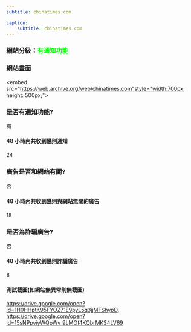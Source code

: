 ```yaml
---
subtitle: chinatimes.com

caption:
	subtitle: chinatimes.com
---
```


<h3>網站分級：<font color="#00FF00">有通知功能</font></h3>

### [網站畫面](chinatimes.com)
<embed src="https://web.archive.org/web/chinatimes.com"style="width:700px; height: 500px;">

### 是否有通知功能?
有

#### 48 小時內共收到幾則通知
24

### 廣告是否和網站有關?
否

#### 48 小時內共收到幾則與網站無關的廣告
18

### 是否為詐騙廣告?
否

#### 48 小時內共收到幾則詐騙廣告
8

#### 測試截圖(如網站無異常則無截圖)
https://drive.google.com/open?id=1H0HHptK95FYOZ71E9pyL5q3jjMFShypD, https://drive.google.com/open?id=15sNPpviyWQpWv_9LMOf4KQbrMKS4LV69

